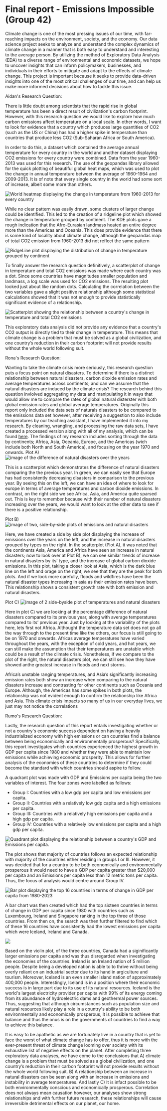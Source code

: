 # Final report - Emissions Impossible (Group 42)

Climate change is one of the most pressing issues of our time, with far-reaching impacts on the environment, society, and the economy. Our data science project seeks to analyze and understand the complex dynamics of climate change in a manner that is both easy to understand and interesting to the average person. By utilizing the method of Exploratory Data Analysis (EDA) to a diverse range of environmental and economic datasets, we hope to uncover insights that can inform policymakers, businesses, and individuals in their efforts to mitigate and adapt to the effects of climate change. This project is important because it seeks to provide data-driven insights into one of the most critical challenges of our time, and can help us make more informed decisions about how to tackle this issue.

Aidan's Research Question:

There is little doubt among scientists that the rapid rise in global temperature has been a direct result of civilization's carbon footprint. However, with this research question we would like to explore how much carbon emissions affect temperature on a local scale. In other words, I want to look for evidence that a country which produces large quantities of CO2 (such as the US or China) has had a higher spike in temperature than countries that produce less CO2 (Sub-Saharan Africa or South America).

In order to do this, a dataset which contained the average annual temperature for every country in the world and another dataset displaying CO2 emissions for every country were combined. Data from the year 1960-2013 was used for this research. The use of the geopandas library allowed for the quick plotting of beautiful global heat maps, which was used to plot the change in annual temperature between the average of 1960-1964 and 2009-2013. It is of note that every single country in the world had some sort of increase, albeit some more than others. 

![](images/TempPlot_Aidan.PNG "World heatmap displaying the change in temperature from 1960-2013 for every country")

While no clear pattern was easily drawn, some clusters of larger change could be identified. This led to the creation of a ridgeline plot which showed the change in temperature grouped by continent. The KDE plots gave a rough indication that the Afro-Eurasian landmass heated an entire degree more than the Americas and Oceania. This does provide evidence that there is some kind of locality about climate change, although the geopandas map of total CO2 emission from 1960-2013 did not reflect the same pattern

![](images/Ridgeline_Aidan.PNG "RidgeLine plot displaying the distribution of change in temperature grouped by continent")

To finally answer the research question definitively, a scatterplot of change in temperature and total CO2 emissions was made where each country was a dot. Since some countries have magnitudes smaller population and landmass, a log scale was used for CO2 emissions. The resulting plot looked just about like random dots. Calculating the correlation between the two variables gave a slight positive relationship although some statistical calculations showed that it was not enough to provide statistically significant evidence of a relationship.

![](images/ScatterPlot_Aidan.PNG "Scatterplot showing the relationship between a country's change in temperature and total CO2 emissions")

This exploratory data analysis did not provide any evidence that a country's CO2 output is directly tied to their change in temperature. This means that climate change is a problem that must be solved as a global civilization, and one country’s reduction in their carbon footprint will not provide results without the whole world following suit.


Rona's Research Question:

Wanting to take the climate crisis more seriously, this research question puts a focus point on natural disasters. To determine if there is a distinct relationship between natural disasters, carbon dioxide emission rates and average temperatures across continents; and can we assume that the natural disasters are induced by the climate crisis?  The research behind this question invlolved aggregating my data and manipulating it in ways that would allow me to compare the rates of global natural disterster with both global emission rates and global average temperatures. Originally this report only included the data sets of naturals disasters to be compared to the emissions data set however, after receiving a suggestion to also include temperatures by our teaching assistant, I have implemented it into my research. By cleaning, wrangling, and processing the raw data sets, I have created a processed version along with all of my analysis, which can be found [here](analysis/analysisRona.ipynb). The findings of my research includes sorting through the data by continents; Africa, Asia, Oceania, Europe, and the Americas (wich include both North and South America), and focusing on the year 1970 and onwards.
Plot A) 
![image of the difference of natural disasters over the years](images/diffND_rona.png "Plot A")

This is a scatterplot which demonstrates the difference of natural disasters comparing the the previous year. In green, we can easily see that Europe has had consistently decreasing disasters in comparison to the previous year. By seeing this on the left, we can have an idea of where to look for europe in terms of average temperatures and carbon dioxide emissions. In contrast, on the right side we see Africa, Asia, and America quite sparsed out. This is key to remember because with their number of natural disasters increasing over the years, we would want to look at the other data to see if there is a positive relationship.

Plot B) 
![image of two, side-by-side plots of emissions and natural disasters](images/ndVSem_rona.png "Plot B")

Here, we have created a side by side plot displaying the increase of emissions over the years on the left, and the increase in natural disasters grouped by types on the right. In the scatterplot (Plot A), it was noted that the continents Asia, America and Africa have seen an increase in natural disasters; now to look over at Plot B), we can see similar trends of increase in natural disasters by its’ type, and the increase of global carbon dioxide emissions. In this plot, taking a closer look at Asia, which is the dark blue line on the left and orage on the right, we see that they are the peak for both plots. And if we look more carefully, floods and wildfires have been the natural disaster types increasing in asia as their emission rates have been. This relationship shows a consistent growth rate with both emission and natural disasters.

Plot C)
![image of 2 side-byside plot of temperatures and natural disasters](images/ndVStemp_rona.png "Plot C") 

Here in plot C) we are looking at the percentage difference of natural disasters compared to its previous year, along with average temperatures compared to its’ previous year. Just by looking at the variability of the plots here, lets first not Africa. Althought the temperature data set does not go all the way through to the present time like the others, our focus is still going to be on 1970 and onwards. Africas average temperatures have varied throughout the years, with the exception of cold years, and hot years, we can still make the assumption that their temperatures are unstable which could be a result of the climate crisis. Nonetheless, if we compare to the plot of the right, the natural disasters plot, we can still see how they have showed anthe greatest increase in floods and next storms. 

Africa’s unstable ranging temperatures, and Asia’s significantly increasing emission rates both show an increase when comparing  to the natural disasters increase and contrasting for other continents such as Oceania and Europe. Although, the Americas has some spikes in both plots, the relationship was not evident enough to confirm the relationship like Africa and Asia. This climate crisis impacts so many of us in our everyday lives, we just may not notice the correlations


Rumo's Research Question:

Lastly, the research question of this report entails investigating whether or not a country's economic success dependent on having a heavily industrialized economy with high emissions or can countries find a balance between being economically and environmentally prosperous? Specifically, this report investigates which countries experienced the highest growth in GDP per capita since 1980 and whether they were able to maintain low emissions while achieving economic prosperity. This allows for further analysis of the economies of these countries to determine if they could become the standard with which countries should aspire to follow. 

A quadrant plot was made with GDP and Emissions per capita being the two variables of interest. The four zones were labelled as follows:
- Group I: Countries with a low gdp per capita and low emissions per capita.
- Group II: Countries with a relatively low gdp capita and a high emissions per capita.
- Group III: Countries with a relatively high emissions per capita and a high gdp per capita.
- Group IV: Countries with a relatively low emissions per capita and a high gdp per capita.

![](images/Quadrant_plot.png "Quadrant plot displaying the relationship between a country's GDP and Emissions per capita.")

The plot shows that majority of countries follows an expected relationship with majority of the countries either residing in groups I or III. However, it was decided that for a country to be both economically and environmentally prosperous it would need to have a GDP per capita greater than $20,000 per capita and an Emissions per capita less than 12 metric tons per capita. Thus, the focus of analysis would centre around Group IV.

![](images/Bar_plot.png "Bar plot displaying the top 16 countries in terms of change in GDP per capita from 1980-2023")

A bar chart was then created which had the top sixteen countries in terms of change in GDP per capita since 1980 with countries such as Luxembourg, Ireland and Singapore ranking in the top three of those countries. From then on, the search was then further filtered to find which of these 16 countries have consistently had the lowest emissions per capita which were Iceland, Ireland and Canada.

![](images/Violin_plot.png)

Based on the violin plot, of the three countries, Canada had a siginificantly larger emissions per capita and was thus disregarded when investigating the economies of the countries. Ireland is an Ireland nation of 5 million people. Despite being a developed nation is able to to thrive without being overly reliant on an industrial sector due to its hand in argiculture and tourism. Moreover, Iceland is an even smaller island nation of approximately 400,000 people. Interestingly, Iceland is in a position where their economic success is in large part due to its use of its natural resources. Iceland is the world's largest electricity provider per capita with 99% of its energy coming from its abundance of hydroelectric dams and geothermal power sources. Thus, suggesting that although circumstances such as population size and natural resources likely play a role in a country's ability to be both environmentally and economically prosperous, it is possible to achieve that balance and thus the onus is on the governments of countries to find a way to achieve this balance. 

It is easy to be apathetic as we are fortunately live in a country that is yet to face the worst of what climate change has to offer, thus it is more with the ever-present threat of climate change looming over society with its exhaustive list of negative effects on the planet. After completing three exploratory data analyses, we have come to the conclusions that A) climate change is a problem that must be solved as a global civilization, and one country’s reduction in their carbon footprint will not provide results without the whole world following suit. B) A relationship between an increase in natural disasters can be seen along with an increase in emissions and instability in average temperatures. And lastly C) It is infact possible to be both environmentally conscious and economically prosperous. Correlation does not always mean causation however, our analyses show strong relationships and with further future research, these relationships will cause irreversible detrimental effects on our planet, our home.

